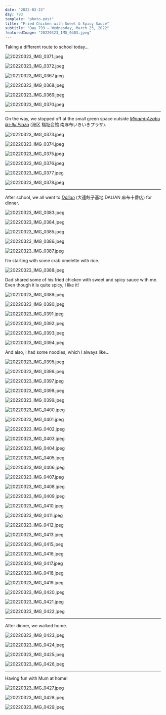 ```yaml
---
date: "2022-03-23"
day: 793
template: "photo-post"
title: "Fried Chicken with Sweet & Spicy Sauce"
subtitle: "Day 793 – Wednesday, March 23, 2022"
featuredImage: "20220323_IMG_0403.jpeg"
---
```


Taking a different route to school today…

![20220323_IMG_0371.jpeg](20220323_IMG_0371.jpeg)

![20220323_IMG_0372.jpeg](20220323_IMG_0372.jpeg)

![20220323_IMG_0367.jpeg](20220323_IMG_0367.jpeg)

![20220323_IMG_0368.jpeg](20220323_IMG_0368.jpeg)

![20220323_IMG_0369.jpeg](20220323_IMG_0369.jpeg)

![20220323_IMG_0370.jpeg](20220323_IMG_0370.jpeg)

<hr />

On the way, we stopped off at the small green space outside _<a href="https://goo.gl/maps/6iiDoAsm6gf76JH5A">Minami-Azabu Iki-Iki Plaza</a>_ (港区 福祉会館 南麻布いきいきプラザ).

![20220323_IMG_0373.jpeg](20220323_IMG_0373.jpeg)

![20220323_IMG_0374.jpeg](20220323_IMG_0374.jpeg)

![20220323_IMG_0375.jpeg](20220323_IMG_0375.jpeg)

![20220323_IMG_0376.jpeg](20220323_IMG_0376.jpeg)

![20220323_IMG_0377.jpeg](20220323_IMG_0377.jpeg)

![20220323_IMG_0378.jpeg](20220323_IMG_0378.jpeg)

<hr />

After school, we all went to _<a href="https://g.page/dalianazabujyuban?share">Dalian</a>_ (大連餃子基地 DALIAN 麻布十番店) for dinner.

![20220323_IMG_0383.jpeg](20220323_IMG_0383.jpeg)

![20220323_IMG_0384.jpeg](20220323_IMG_0384.jpeg)

![20220323_IMG_0385.jpeg](20220323_IMG_0385.jpeg)

![20220323_IMG_0386.jpeg](20220323_IMG_0386.jpeg)

![20220323_IMG_0387.jpeg](20220323_IMG_0387.jpeg)

I’m starting with some crab omelette with rice.

![20220323_IMG_0388.jpeg](20220323_IMG_0388.jpeg)

Dad shared some of his fried chicken with sweet and spicy sauce with me. Even though it is quite spicy, I like it!

![20220323_IMG_0389.jpeg](20220323_IMG_0389.jpeg)

![20220323_IMG_0390.jpeg](20220323_IMG_0390.jpeg)

![20220323_IMG_0391.jpeg](20220323_IMG_0391.jpeg)

![20220323_IMG_0392.jpeg](20220323_IMG_0392.jpeg)

![20220323_IMG_0393.jpeg](20220323_IMG_0393.jpeg)

![20220323_IMG_0394.jpeg](20220323_IMG_0394.jpeg)

And also, I had some noodles, which I always like…

![20220323_IMG_0395.jpeg](20220323_IMG_0395.jpeg)

![20220323_IMG_0396.jpeg](20220323_IMG_0396.jpeg)

![20220323_IMG_0397.jpeg](20220323_IMG_0397.jpeg)

![20220323_IMG_0398.jpeg](20220323_IMG_0398.jpeg)

![20220323_IMG_0399.jpeg](20220323_IMG_0399.jpeg)

![20220323_IMG_0400.jpeg](20220323_IMG_0400.jpeg)

![20220323_IMG_0401.jpeg](20220323_IMG_0401.jpeg)

![20220323_IMG_0402.jpeg](20220323_IMG_0402.jpeg)

![20220323_IMG_0403.jpeg](20220323_IMG_0403.jpeg)

![20220323_IMG_0404.jpeg](20220323_IMG_0404.jpeg)

![20220323_IMG_0405.jpeg](20220323_IMG_0405.jpeg)

![20220323_IMG_0406.jpeg](20220323_IMG_0406.jpeg)

![20220323_IMG_0407.jpeg](20220323_IMG_0407.jpeg)

![20220323_IMG_0408.jpeg](20220323_IMG_0408.jpeg)

![20220323_IMG_0409.jpeg](20220323_IMG_0409.jpeg)

![20220323_IMG_0410.jpeg](20220323_IMG_0410.jpeg)

![20220323_IMG_0411.jpeg](20220323_IMG_0411.jpeg)

![20220323_IMG_0412.jpeg](20220323_IMG_0412.jpeg)

![20220323_IMG_0413.jpeg](20220323_IMG_0413.jpeg)

![20220323_IMG_0415.jpeg](20220323_IMG_0415.jpeg)

![20220323_IMG_0416.jpeg](20220323_IMG_0416.jpeg)

![20220323_IMG_0417.jpeg](20220323_IMG_0417.jpeg)

![20220323_IMG_0418.jpeg](20220323_IMG_0418.jpeg)

![20220323_IMG_0419.jpeg](20220323_IMG_0419.jpeg)

![20220323_IMG_0420.jpeg](20220323_IMG_0420.jpeg)

![20220323_IMG_0421.jpeg](20220323_IMG_0421.jpeg)

![20220323_IMG_0422.jpeg](20220323_IMG_0422.jpeg)

<hr />

After dinner, we walked home.

![20220323_IMG_0423.jpeg](20220323_IMG_0423.jpeg)

![20220323_IMG_0424.jpeg](20220323_IMG_0424.jpeg)

![20220323_IMG_0425.jpeg](20220323_IMG_0425.jpeg)

![20220323_IMG_0426.jpeg](20220323_IMG_0426.jpeg)

<hr />

Having fun with Mum at home!

![20220323_IMG_0427.jpeg](20220323_IMG_0427.jpeg)

![20220323_IMG_0428.jpeg](20220323_IMG_0428.jpeg)

![20220323_IMG_0429.jpeg](20220323_IMG_0429.jpeg)
